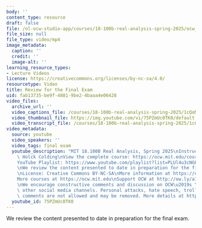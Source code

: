 ```yaml
---
body: ''
content_type: resource
draft: false
file: /ol-ocw-studio-app/courses/18-100b-real-analysis-spring-2025/ocw_18100b-final-exam-review-2025may13_360p_16_9.mp4
file_size: null
file_type: video/mp4
image_metadata:
  caption: ''
  credit: ''
  image-alt: ''
learning_resource_types:
- Lecture Videos
license: https://creativecommons.org/licenses/by-nc-sa/4.0/
resourcetype: Video
title: Review for the Final Exam
uid: fab13735-be9f-4881-9be2-4baaa4e06428
video_files:
  archive_url: ''
  video_captions_file: /courses/18-100b-real-analysis-spring-2025/1cQoMoZ1gD0qwga0s78aYcukT2Z2Rlw46_transcript.webvtt
  video_thumbnail_file: https://img.youtube.com/vi/75PZmUc0TK0/default.jpg
  video_transcript_file: /courses/18-100b-real-analysis-spring-2025/1cQoMoZ1gD0qwga0s78aYcukT2Z2Rlw46_transcript.pdf
video_metadata:
  source: youtube
  video_speakers: ''
  video_tags: final exam
  youtube_description: "MIT 18.100B Real Analysis, Spring 2025\nInstructor: Tobias\
    \ Holck Colding\nView the complete course: https://ocw.mit.edu/courses/18-100b-real-analysis-spring-2025/\n\
    YouTube Playlist: https://www.youtube.com/playlist?list=PLUl4u3cNGP62Ie7F_tTAhhXoX5_Cl8meG\n\
    \nWe review the content presented to date in preparation for the final exam.\n\
    \nLicense: Creative Commons BY-NC-SA\nMore information at https://ocw.mit.edu/terms\n\
    More courses at https://ocw.mit.edu\nSupport OCW at http://ow.ly/a1If50zVRlQ\n\
    \nWe encourage constructive comments and discussion on OCW\u2019s YouTube and\
    \ other social media channels. Personal attacks, hate speech, trolling, and inappropriate\
    \ comments are not allowed and may be removed. More details at https://ocw.mit.edu/comments.\n"
  youtube_id: 75PZmUc0TK0
---
```

We review the content presented to date in preparation for the final exam.